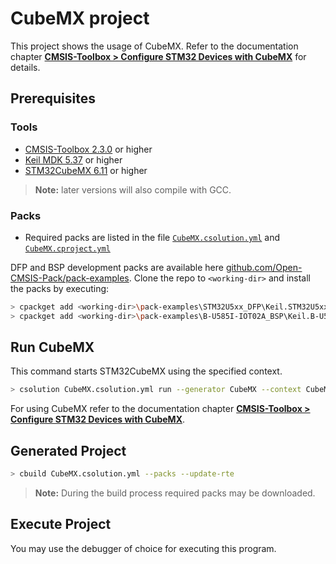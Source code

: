 # CubeMX project

This project shows the usage of CubeMX. Refer to the documentation chapter
[**CMSIS-Toolbox > Configure STM32 Devices with CubeMX**](https://github.com/Open-CMSIS-Pack/cmsis-toolbox/tree/main/docs/CubeMX.md) for details.

## Prerequisites

### Tools

- [CMSIS-Toolbox 2.3.0](https://github.com/Open-CMSIS-Pack/cmsis-toolbox/releases) or higher
- [Keil MDK 5.37](https://www2.keil.com/mdk5/) or higher
- [STM32CubeMX 6.11](https://www.st.com/en/development-tools/stm32cubemx.html) or higher

>**Note:** later versions will also compile with GCC.

### Packs

- Required packs are listed in the file [`CubeMX.csolution.yml`](./CubeMX.csolution.yml) and [`CubeMX.cproject.yml`](./CubeMX.cproject.yml)

DFP and BSP development packs are available here [github.com/Open-CMSIS-Pack/pack-examples](https://github.com/Open-CMSIS-Pack/pack-examples). Clone the repo to `<working-dir>` and install the packs by executing:

```bash
> cpackget add <working-dir>\pack-examples\STM32U5xx_DFP\Keil.STM32U5xx_DFP.pdsc
> cpackget add <working-dir>\pack-examples\B-U585I-IOT02A_BSP\Keil.B-U585I-IOT02A_BSP.pdsc 
```

## Run CubeMX

This command starts STM32CubeMX using the specified context.

```bash
> csolution CubeMX.csolution.yml run --generator CubeMX --context CubeMX.Debug+MyBoard
```

For using CubeMX refer to the documentation chapter
[**CMSIS-Toolbox > Configure STM32 Devices with CubeMX**](https://github.com/Open-CMSIS-Pack/cmsis-toolbox/tree/main/docs/CubeMX.md).

## Generated Project

```bash
> cbuild CubeMX.csolution.yml --packs --update-rte
```

>**Note:** During the build process required packs may be downloaded.

## Execute Project

You may use the debugger of choice for executing this program.
